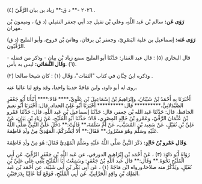 ٢٠٢٦ -** د ق:** زياد بن بيان الرَّقِّيّ (٤) .

**رَوَى عَن:** سالم بْن عَبد اللَّهِ، وعلي بْن نفيل جد أبي جعفر النفيلي (د ق) ، وميمون بْن مهران.

**رَوَى عَنه:** إسماعيل بن علية البَصْرِيّ، وجعفر بْن برقان، وهانئ بْن فروخ، وأبو المليح (د ق) الرَّقِّيّون.

قال البخاري (٥) : قال عبد الغفار: حَدَّثَنَا أبو المليح سمع زياد بْن بيان - وذكر من فضله - (٦) .**وَقَال النَّسَائي:** ليس به بأس.

وذكره ابنُ حِبَّان في كتاب "الثقات"، وَقَال (١) : كان شيخا صالحا (٢) .

روى له أبو داود، وابن مَاجَهْ حديثا واحدا، وقد وقع لنا عاليا عنه.

أَخْبَرَنَا بِهِ أَحْمَدُ بْنُ شَيْبَانَ، وإِبْرَاهِيمُ بْنُ إِسْمَاعِيلَ بْنِ عَلَوِيِّ،**** قَالا:**** أَنْبَأَنَا أَبُو جَعْفَرٍ الصَّيْدَلانِيُّ،********** قال:********** أَخْبَرَنَا أَبُو عَلِيّ الحداد، قال: أَخْبَرَنَا أَبُو نعيم الحافظ، قال: حَدَّثَنَا عَبد الله بْن جعفر، قال: حَدَّثَنَا إسماعيل بْن عَبد اللَّهِ، قال: حَدَّثَنَا عَمْرو بْنُ عُثْمَانَ الرَّقِّيّ، وعَمْرو بْنُ خَالِدٍ المِصْرِي، قَالا: حَدَّثَنَا أَبُو الْمُلَيْحِ، عَنْ زِيَادِ بْنِ بَيَانٍ، عَنْ عَلِيِّ بْنِ نُفَيْلٍ، عَنْ سَعِيد بْنِ المُسَيَّب، عَنْ أُمِّ سَلَمَةَ،** قَالَتْ:** دَخَلَ عَلَيَّ النَّبِيُّ صَلَّى اللَّهُ عَلَيْهِ وسَلَّمَ وهُوَ مَسْرُورٌ،** فَقَالَ:** أَلا أُبَشِّرَكُمْ، الْمَهْدِيُّ مِنْ ولَدِ فَاطِمَةَ.

**وَقَال عَمْرو بْنُ خَالِدٍ:** ذَكَرَ النَّبِيُّ صَلَّى اللَّهُ عَلَيْهِ وسَلَّمَ الْمَهْدِيَّ فَقَالَ: هُوَ مِنْ ولَدِ فَاطِمَةَ.

رَوَاهُ أَبُو دَاوُدَ (٣) ، عَنْ أَحْمَد بْن إِبْرَاهِيم الدورقي، عن عَبد اللَّهِ بْنِ جَعْفَرٍ الرَّقِّيّ، عَن أَبِي الْمُلَيْحِ نَحْوَهُ.** وَقَال:** قال عَبد اللَّهِ بْنُ جَعْفَرٍ: وسَمِعْتُ أَبَا الْمُلَيْحِ يُثْنِي عَلَى عَلِيِّ بْنِ نُفَيْلٍ، ويَذْكُرُ منه صلاحا.ورواه ابْن مَاجَهْ (١) ، عَن أَبِي بَكْر بْن أَبي شَيْبَة، عن أَحْمَد بْن عَبد المَلِك بْنِ واقِدٍ الْحَرَّانِيِّ، عَن أَبِي الْمُلَيْحِ، فَوَقَعَ لَنَا عَالِيًا بِدَرَجَتَيْنِ.